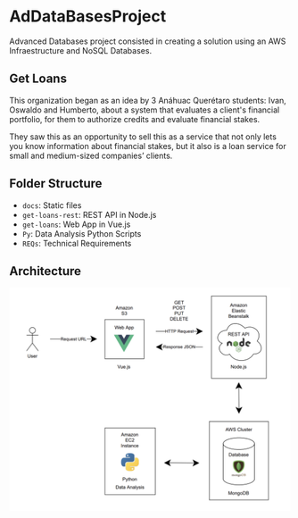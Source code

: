 # AdDataBasesProject

Advanced Databases project consisted in creating a solution using an AWS Infraestructure and NoSQL Databases.

## Get Loans

This organization began as an idea by 3 Anáhuac Querétaro students: Ivan, Oswaldo and Humberto, about a system that evaluates a client's financial portfolio, for them to authorize credits and evaluate financial stakes.

They saw this as an opportunity to sell this as a service that not only lets you know information about financial stakes, but it also is a loan service for small and medium-sized companies’ clients.

## Folder Structure

- `docs`: Static files
- `get-loans-rest`: REST API in Node.js
- `get-loans`: Web App in Vue.js
- `Py`: Data Analysis Python Scripts
- `REQs`: Technical Requirements

## Architecture

![Get_Loans_Architecture](./docs/Get_Loans_Architecture.png)
